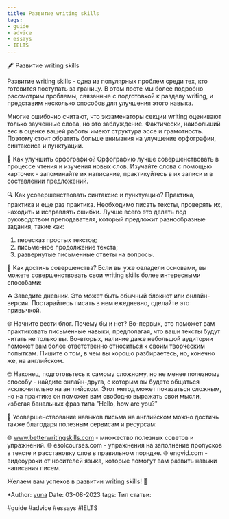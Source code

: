 ```yaml
---
title: Развитие writing skills
tags:
- guide
- advice
- essays
- IELTS
---
```

🖋 Развитие writing skills

Развитие writing skills - одна из популярных проблем среди тех, кто готовится поступать за границу. В этом посте мы более подробно рассмотрим проблемы, связанные с подготовкой к разделу writing, и представим несколько способов для улучшения этого навыка.

Многие ошибочно считают, что экзаменаторы секции writing оценивают только заученные слова, но это заблуждение. Фактически, наибольший вес в оценке вашей работы имеют структура эссе и грамотность. Поэтому стоит обратить больше внимания на улучшение орфографии, синтаксиса и пунктуации.

📝 Как улучшить орфографию?
Орфографию лучше совершенствовать в процессе чтения и изучения новых слов. Изучайте слова с помощью карточек - запоминайте их написание, практикуйтесь в их записи и в составлении предложений.

🔍 Как усовершенствовать синтаксис и пунктуацию?
Практика, практика и еще раз практика. Необходимо писать тексты, проверять их, находить и исправлять ошибки. Лучше всего это делать под руководством преподавателя, который предложит разнообразные задания, такие как:
1) пересказ простых текстов;
2) письменное продолжение текста;
3) развернутые письменные ответы на вопросы.

🧠 Как достичь совершенства?
Если вы уже овладели основами, вы можете совершенствовать свои writing skills более интересными способами:

☘ Заведите дневник. Это может быть обычный блокнот или онлайн-версия. Постарайтесь писать в нем ежедневно, сделайте это привычкой.

🌐 Начните вести блог. Почему бы и нет? Во-первых, это поможет вам практиковать письменные навыки, предполагая, что ваши тексты будут читать не только вы. Во-вторых, наличие даже небольшой аудитории поможет вам более ответственно относиться к своим творческим попыткам. Пишите о том, в чем вы хорошо разбираетесь, но, конечно же, на английском.

🤓 Наконец, подготовьтесь к самому сложному, но не менее полезному способу - найдите онлайн-друга, с которым вы будете общаться исключительно на английском. Этот метод может показаться сложным, но на практике он поможет вам свободно выражать свои мысли, избегая банальных фраз типа "Hello, how are you?"

💯 Усовершенствование навыков письма на английском можно достичь также благодаря полезным сервисам и ресурсам:

🌐 www.betterwritingskills.com - множество полезных советов и упражнений.
🌐 esolcourses.com - упражнения на заполнение пропусков в тексте и расстановку слов в правильном порядке.
🌐 engvid.com - видеоуроки от носителей языка, которые помогут вам развить навыки написания писем.

Желаем вам успехов в развитии writing skills! 💖

*Author: [yuna](https://t.me/auilt)
Date: 03-08-2023
tags:
Тип статьи:

#guide 
#advice
#essays 
#IELTS 



